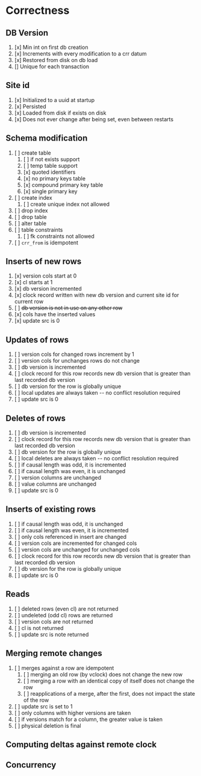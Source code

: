 # Correctness

## DB Version

1. [x] Min int on first db creation
2. [x] Increments with every modification to a crr datum
3. [x] Restored from disk on db load
4. [] Unique for each transaction

## Site id

1. [x] Initialized to a uuid at startup
2. [x] Persisted
3. [x] Loaded from disk if exists on disk
4. [x] Does not ever change after being set, even between restarts

## Schema modification

1. [ ] create table
   1. [ ] if not exists support
   2. [ ] temp table support
   3. [x] quoted identifiers
   4. [x] no primary keys table
   5. [x] compound primary key table
   6. [x] single primary key
2. [ ] create index
   1. [ ] create unique index not allowed
3. [ ] drop index
4. [ ] drop table
5. [ ] alter table
6. [ ] table constraints
   1. [ ] fk constraints not allowed
7. [ ] `crr_from` is idempotent

## Inserts of new rows

1. [x] version cols start at 0
2. [x] cl starts at 1
3. [x] db version incremented
4. [x] clock record written with new db version and current site id for current row
5. [ ] ~~db version is not in use on any other row~~
6. [x] cols have the inserted values
7. [x] update src is 0

## Updates of rows

1. [ ] version cols for changed rows increment by 1
2. [ ] version cols for unchanges rows do not change
3. [ ] db version is incremented
4. [ ] clock record for this row records new db version that is greater than last recorded db version
5. [ ] db version for the row is globally unique
6. [ ] local updates are always taken -- no conflict resolution required
7. [ ] update src is 0

## Deletes of rows

1. [ ] db version is incremented
2. [ ] clock record for this row records new db version that is greater than last recorded db version
3. [ ] db version for the row is globally unique
4. [ ] local deletes are always taken -- no conflict resolution required
5. [ ] if causal length was odd, it is incremented
6. [ ] if causal length was even, it is unchanged
7. [ ] version columns are unchanged
8. [ ] value columns are unchanged
9. [ ] update src is 0

## Inserts of existing rows

1. [ ] if causal length was odd, it is unchanged
2. [ ] if causal length was even, it is incremented
3. [ ] only cols referenced in insert are changed
4. [ ] version cols are incremented for changed cols
5. [ ] version cols are unchanged for unchanged cols
6. [ ] clock record for this row records new db version that is greater than last recorded db version
7. [ ] db version for the row is globally unique
8. [ ] update src is 0

## Reads

1. [ ] deleted rows (even cl) are not returned
2. [ ] undeleted (odd cl) rows are returned
3. [ ] version cols are not returned
4. [ ] cl is not returned
5. [ ] update src is note returned

## Merging remote changes

1. [ ] merges against a row are idempotent
    1. [ ] merging an old row (by vclock) does not change the new row
    2. [ ] merging a row with an identical copy of itself does not change the row
    3. [ ] reapplications of a merge, after the first, does not impact the state of the row
2. [ ] update src is set to 1
3. [ ] only columns with higher versions are taken
4. [ ] if versions match for a column, the greater value is taken
5. [ ] physical deletion is final

## Computing deltas against remote clock

## Concurrency

